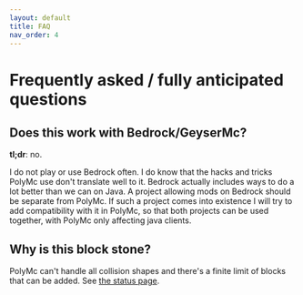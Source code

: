 ```yaml
---
layout: default
title: FAQ
nav_order: 4
---
```


# Frequently asked / fully anticipated questions
## Does this work with Bedrock/GeyserMc?
**tl;dr**: no.  

I do not play or use Bedrock often. I do know that the hacks and tricks PolyMc use don't translate well to it.
Bedrock actually includes ways to do a lot better than we can on Java.
A project allowing mods on Bedrock should be separate from PolyMc.
If such a project comes into existence I will try to add compatibility with it in PolyMc, 
so that both projects can be used together, with PolyMc only affecting java clients.

## Why is this block stone?
PolyMc can't handle all collision shapes and there's a finite limit of blocks that can be added. See [the status page](status.html).
